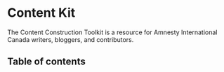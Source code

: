 Content Kit
==========

The Content Construction Toolkit is a resource for Amnesty International Canada writers, bloggers, and contributors.

## Table of contents
